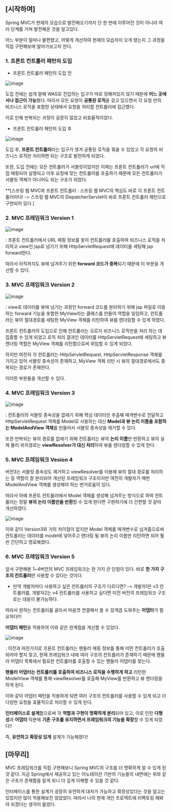 ## [시작하며]

Spring MVC가 현재의 모습으로 발전해오기까지 단 한 번에 이루어진 것이 아니라 여러 단계를 거쳐 발전해온 것을 알고있다. 

어느 부분이 얼마나 불편했고, 어떻게 개선하여 현재의 모습까지 오게 됐는지 그 과정을 직접 구현해보며 알아가보고자 한다.




### 1. 프론트 컨트롤러 패턴의 도입

* 프론트 컨트롤러 패턴의 도입 전

![image](https://user-images.githubusercontent.com/55968079/162913627-bb84e658-4031-491a-9520-7b858a6dbb06.png)


도입 전에는 쉽게 말해 WAS로 진입하는 입구가 따로 정해져있지 않기 때문에 **어느 곳에서나 접근이 가능**했다. 따라서 모든 요청이 **공통된 로직**을 갖고 있으면서 각 요청 만의
비즈니스 로직을 포함한 상태에서 요청을 처리할 컨트롤러에 접근했다.

이로 인해 반복되는 과정이 굉장히 많았고 비효율적이었다.

* 프론트 컨트롤러 패턴의 도입 후

![image](https://user-images.githubusercontent.com/55968079/162914074-1ce488d3-b932-41a5-b2e3-8b29eec8cc80.png)


도입 후, **프론트 컨트롤러**라는 입구가 생겨 공통된 로직을 묶을 수 있었고 각 요청의 비즈니스 로직만 처리하면 되는 구조로 발전하게 되었다.

또한, 도입 전에는 모든 컨트롤러가 서블릿이었지만 이제는 프론트 컨트롤러가 url에 직접 매핑되어 실행되고 이후 요청에 맞는 컨트롤러를 호출하기 때문에 모든 컨트롤러가
서블릿 객체가 아니어도 되는 구조가 되었다.

**[스프링 웹 MVC와 프론트 컨트롤러 : 스프링 웹 MVC의 핵심도 바로 이 프론트 컨트롤러이다! -> 스프링 웹 MVC의 DispatcherServlet이 바로 프론트 컨트롤러 패턴으로 구현되어 있다.]




### 2. MVC 프레임워크 Version 1


![image](https://user-images.githubusercontent.com/55968079/162915526-94965cf5-7803-44db-b641-019b64aefceb.png)


: 프론트 컨트롤러에서 URL 매핑 정보를 찾아 컨트롤러를 호출하여 비즈니스 로직을 처리하고 view인 jsp로 넘기기 위해 HttpServletRequest에 데이터를 세팅해 jsp forward한다.

  따라서 아직까지도 뷰에 넘겨주기 위한 **forward 코드가 중복**되기 때문에 이 부분을 개선할 수 있다.
  




### 3. MVC 프레임워크 Version 2


![image](https://user-images.githubusercontent.com/55968079/162916369-7d7c124b-a51a-4745-b8c0-f858e0f49dea.png)


: view로 데이터를 뷰에 넘기는 과정인 forward 코드를 분리하기 위해 jsp 파일로 이동하는 forward 기능을 포함한 MyView라는 클래스를 만들어 역할을 일임하고, 컨트롤러는 뷰의 절대경로를 세팅한 MyView 객체를 리턴하여 뷰를 렌더링할 수 있게 하였다.

  프론트 컨트롤러의 도입으로 인해 컨트롤러는 오로지 비즈니스 로직만을 처리 하는 데 집중할 수 있게 되었고 로직 처리 결과인 데이터를 HttpServletRequest에 세팅하고 뷰 렌더링 역할은 
  MyView 객체를 리턴함으로써 위임할 수 있게 되었다.
  
  하지만 여전히 각 컨트롤러는 HttpServletRequest, HttpServletResponse 객체를 가지고 있어 서블릿 종속성이 존재하고, MyView 객체 리턴 시 뷰의 절대경로에서도 중복되는 경로가 존재한다.
  
  이러한 부분들을 개선할 수 있다.




### 4. MVC 프레임워크 Version 3


![image](https://user-images.githubusercontent.com/55968079/162918637-3f48b8ba-5dc3-4520-b4bf-1c9a72dfb81d.png)


: 컨트롤러의 서블릿 종속성을 없애기 위해 핵심 데이터만 추출해 매개변수로 전달하고 HttpServletRequest 객체를 Model로 사용하는 대신 **Model과 뷰 논리 이름을 포함하는 ModelAndView 객체**를 만들어서 서블릿 종속성을 제거할 수 있다.

  또한 반복되는 뷰의 경로를 없애기 위해 컨트롤러는 뷰의 **논리 이름**만 반환하고 뷰의 실제 물리 위치경로는 **viewResolver가 대신 처리**하여 뷰를 렌더링할 수 있게 한다.
  
  
  
  
  
### 5. MVC 프레임워크 Vesion 4

버전3는 서블릿 종속성도 제거하고 viewResolver를 이용해 뷰의 절대 경로를 처리하는 등 역할이 잘 분리되어 개선된 프레임워크 구조이지만 여전히 개발자가 매번 ModelAndView 객체를 
생성해야 하는 번거로움이 있다. 

따라서 아예 프론트 컨트롤러에서 Model 객체를 생성해 넘겨주는 방식으로 하여 컨트롤러는 정말 **뷰의 논리 이름만을 반환**할 수 있게 한다면 구현하기에 더 간편할 것 같아 개선하였다.


![image](https://user-images.githubusercontent.com/55968079/162921561-de107f60-f298-41eb-9b9b-407a933ad70f.png)


이와 같이 Version3와 거의 차이점이 없지만 Model 객체를 매개변수로 넘겨줌으로써 컨트롤러는 데이터를 model에 넣어주고 렌더링 될 뷰의 논리 이름만 리턴하면 되어 훨씬 간단하고 명료해졌다.




### 6. MVC 프레임워크 Version 5

앞서 구현해본 1~4버전의 MVC 프레임워크는 한 가지 큰 단점이 있다. 바로 **한 가지 구조의 컨트롤러**만 사용할 수 있다는 것이다.

* 만약 개발자마다 사용하고 싶은 컨트롤러의 구조가 다르다면? -> 개발자1은 v3 컨트롤러를, 개발자2는 v4 컨트롤러를 사용하고 싶다면 이전 버전의 프레임워크 구조로는 대응이 불가능하다.

따라서 원하는 컨트롤러를 골라서 마음껏 연결해서 쓸 수 있게끔 도와주는 **어댑터**가 필요하다!!!

**어댑터 패턴**을 적용하여 이와 같은 한계점을 개선할 수 있었다.


![image](https://user-images.githubusercontent.com/55968079/162923281-1611fbdc-ea6d-418d-a4d6-436d870f0e22.png)


: 이전과 마찬가지로 프론트 컨트롤러는 핸들러 매핑 정보를 통해 어떤 컨트롤러가 호출되어야 할지 찾고, 현재 프레임워크 내에 여러 구조의 컨트롤러가 존재하기 때문에 핸들러 어댑터 목록에서
  필요한 컨트롤러를 호출할 수 있는 핸들러 어댑터를 찾는다. 
  
  **핸들러 어댑터는 컨트롤러를 호출하여 비즈니스 로직을 수행하게 하고** 리턴한 ModelView 객체를 통해 viewResolver를 호출해 MyView를 반환하고 뷰 렌더링을 하게 된다.
  
  이와 같이 어댑터 패턴을 적용하게 되면 여러 구조의 컨트롤러를 사용할 수 있게 되고 더 다양한 요청을 효율적으로 처리할 수 있게 된다.
  
  **인터페이스로 설계**함으로써 각 **역할과 구현이 명확하게 분리**되어 있고, 이로 인한 **다형성**과 **어댑터** 덕분에 **기존 구조를 유지하면서 프레임워크의 기능을 확장**할 수 있게 되었다!!
  
  즉, **유연하고 확장성 있게** 설계가 가능해졌다!
  
  



## [마무리]

MVC 프레임워크를 직접 구현해보니 Spring MVC의 구조를 더 명확하게 알 수 있게 된 것 같다. 지금 Spring에서 제공하고 있는 어노테이션 기반의 기능들의 내면에는 위와 같은 구조가
존재함을 알게 되니 더 깊게 이해할 수 있을 것 같다. 

인터페이스를 통한 설계가 굉장히 유연하게 대처가 가능하고 확장성있다는 것을 알고는 있었지만 많이 적용해보진 않았었다. 따라서 나의 현재 개인 프로젝트에 리팩토링 해봐야 되겠다는 생각이 들었다.




